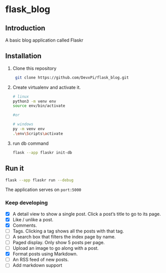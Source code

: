 # flask_blog

## Introduction

A basic blog application called Flaskr

## Installation

1. Clone this repository

   ```bash
    git clone https://github.com/DevxPi/flask_blog.git
    ```

2. Create virtualenv and activate it.

   ```bash
   # linux
   python3 -m venv env
   source env/bin/activate

   #or 

   # windows
   py -m venv env
   .\env\Scripts\activate
   ```

3. run db command

   ```bash
   flask --app flaskr init-db
   ```

## Run it

```bash
flask --app flaskr run --debug
```

The application serves on `port:5000`

### Keep developing

- [x] A detail view to show a single post. Click a post’s title to go to its page.
- [x] Like / unlike a post.
- [x] Comments.
- [ ] Tags. Clicking a tag shows all the posts with that tag.
- [ ] A search box that filters the index page by name.
- [ ] Paged display. Only show 5 posts per page.
- [ ] Upload an image to go along with a post.
- [x] Format posts using Markdown.
- [ ] An RSS feed of new posts.
- [ ] Add markdown support
